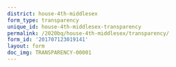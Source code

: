 ```yaml
---
district: house-4th-middlesex
form_type: transparency
unique_id: house-4th-middlesex-transparency
permalink: /2020bq/house-4th-middlesex/transparency/
form_id: '201707123019141'
layout: form
doc_img: TRANSPARENCY-00001
---
```

